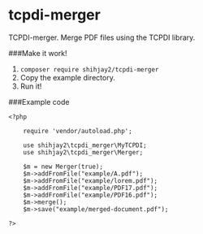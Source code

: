 # tcpdi-merger
TCPDI-merger. Merge PDF files using the TCPDI library.

###Make it work!
1. `composer require shihjay2/tcpdi-merger`
2. Copy the example directory.
3. Run it!

###Example code
```
<?php

    require 'vendor/autoload.php';

    use shihjay2\tcpdi_merger\MyTCPDI;
    use shihjay2\tcpdi_merger\Merger;            

    $m = new Merger(true);
    $m->addFromFile("example/A.pdf");
    $m->addFromFile("example/lorem.pdf");
    $m->addFromFile("example/PDF17.pdf");
    $m->addFromFile("example/PDF16.pdf");
    $m->merge();
    $m->save("example/merged-document.pdf");

?>
```
